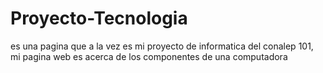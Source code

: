 # Proyecto-Tecnologia
es una pagina que a la vez es mi proyecto de informatica del conalep 101, mi pagina web es acerca de los componentes de una computadora
